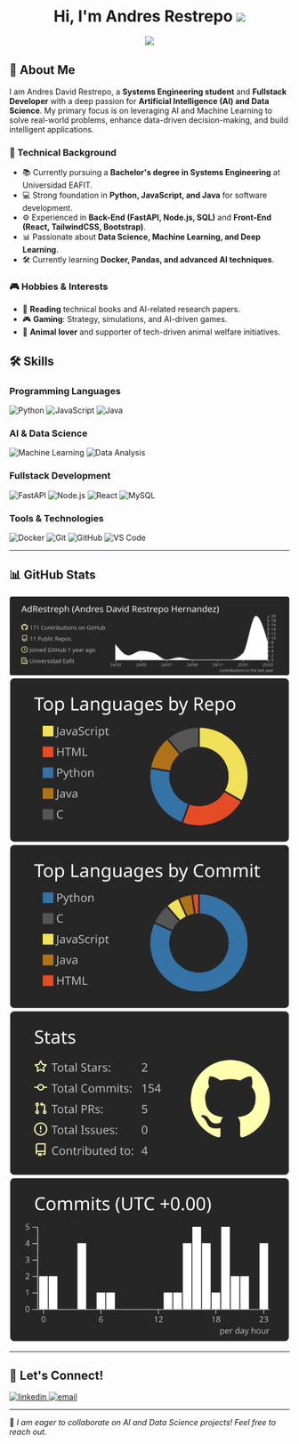 <h1 align="center"><b>Hi, I'm Andres Restrepo </b><img src="https://media.giphy.com/media/hvRJCLFzcasrR4ia7z/giphy.gif" width="40"></h1>

<p align="center">
  <img src="https://readme-typing-svg.herokuapp.com?font=Quicksand&pause=1000&color=F76262&center=true&random=false&width=435&lines=Systems+Engineering+Student;Fullstack+Developer;Passionate+about+AI+%26+Data+Science;Building+Intelligent+Systems...">
</p>

## 🚀 About Me

I am Andres David Restrepo, a **Systems Engineering student** and **Fullstack Developer** with a deep passion for **Artificial Intelligence (AI) and Data Science**. My primary focus is on leveraging AI and Machine Learning to solve real-world problems, enhance data-driven decision-making, and build intelligent applications.

### 🔬 Technical Background
- 📚 Currently pursuing a **Bachelor's degree in Systems Engineering** at Universidad EAFIT.
- 💻 Strong foundation in **Python, JavaScript, and Java** for software development.
- ⚙️ Experienced in **Back-End (FastAPI, Node.js, SQL)** and **Front-End (React, TailwindCSS, Bootstrap)**.
- 📊 Passionate about **Data Science, Machine Learning, and Deep Learning**.
- 🛠️ Currently learning **Docker, Pandas, and advanced AI techniques**.

### 🎮 Hobbies & Interests
- 📖 **Reading** technical books and AI-related research papers.
- 🎮 **Gaming**: Strategy, simulations, and AI-driven games.
- 🐾 **Animal lover** and supporter of tech-driven animal welfare initiatives.

## 🛠 Skills

### **Programming Languages**
![Python](https://img.shields.io/badge/Python-%2314354C.svg?style=for-the-badge&logo=python&logoColor=white)
![JavaScript](https://img.shields.io/badge/JavaScript-%23F7DF1E.svg?style=for-the-badge&logo=javascript&logoColor=black)
![Java](https://img.shields.io/badge/Java-%23F7DF1E.svg?style=for-the-badge&logo=Oracle&logoColor=black&color=white)

### **AI & Data Science**
![Machine Learning](https://img.shields.io/badge/Machine%20Learning-%2300A896.svg?style=for-the-badge&logo=scikit-learn&logoColor=white)
![Data Analysis](https://img.shields.io/badge/Data%20Analysis-%234479A1.svg?style=for-the-badge&logo=pandas&logoColor=white)

### **Fullstack Development**
![FastAPI](https://img.shields.io/badge/FastAPI-%23009688.svg?style=for-the-badge&logo=fastapi&logoColor=white)
![Node.js](https://img.shields.io/badge/Node.js-%23339933.svg?style=for-the-badge&logo=node.js&logoColor=white)
![React](https://img.shields.io/badge/React-%238afdff.svg?style=for-the-badge&logo=react&logoColor=white)
![MySQL](https://img.shields.io/badge/MySQL-%234479A1.svg?style=for-the-badge&logo=mysql&logoColor=white)

### **Tools & Technologies**
![Docker](https://img.shields.io/badge/Docker-%232496ED.svg?style=for-the-badge&logo=docker&logoColor=white)
![Git](https://img.shields.io/badge/Git-%23F05033.svg?style=for-the-badge&logo=git&logoColor=white)
![GitHub](https://img.shields.io/badge/GitHub-%23121011.svg?style=for-the-badge&logo=github&logoColor=white)
![VS Code](https://img.shields.io/badge/VS%20Code-%230078D4.svg?style=for-the-badge&logo=visual-studio-code&logoColor=white)

---

## 📊 GitHub Stats

<div align="center">

[![](https://raw.githubusercontent.com/AdRestreph/Graphics-Stats/updates/profile-summary-card-output/apprentice/0-profile-details.svg)](https://github.com/vn7n24fzkq/github-profile-summary-cards)
[![](https://raw.githubusercontent.com/AdRestreph/Graphics-Stats/updates/profile-summary-card-output/apprentice/1-repos-per-language.svg)](https://github.com/vn7n24fzkq/github-profile-summary-cards) 
[![](https://raw.githubusercontent.com/AdRestreph/Graphics-Stats/updates/profile-summary-card-output/apprentice/2-most-commit-language.svg)](https://github.com/vn7n24fzkq/github-profile-summary-cards)
[![](https://raw.githubusercontent.com/AdRestreph/Graphics-Stats/updates/profile-summary-card-output/apprentice/3-stats.svg)](https://github.com/vn7n24fzkq/github-profile-summary-cards) 
[![](https://raw.githubusercontent.com/AdRestreph/Graphics-Stats/updates/profile-summary-card-output/apprentice/4-productive-time.svg)](https://github.com/vn7n24fzkq/github-profile-summary-cards)

</div>

---

## 🤝 Let's Connect!

<a href="https://www.linkedin.com/in/andres-david-restrepo-hernandez-42402827a/" target="_blank">
  <img src="https://img.shields.io/badge/LinkedIn-Andres%20Restrepo-%2300acee.svg?color=405DE6&style=for-the-badge&logo=linkedin&logoColor=white" alt=linkedin />
</a>

<a href="mailto:andresdavid1313@gmail.com" target="_blank">
  <img src="https://img.shields.io/badge/Gmail-Andres%20Restrepo-%23EA4335.svg?style=for-the-badge&logo=gmail&logoColor=white" alt=email />
</a>

---

🚀 *I am eager to collaborate on AI and Data Science projects! Feel free to reach out.*
